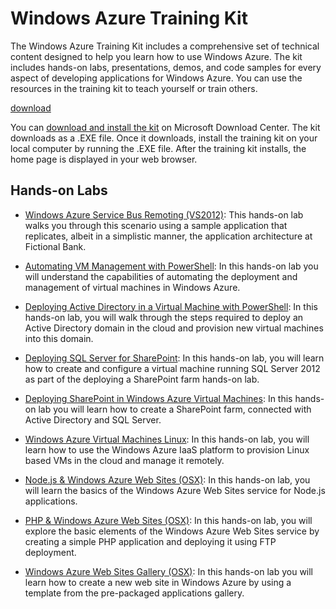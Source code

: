# Windows Azure Training Kit

The Windows Azure Training Kit includes a comprehensive set of technical
content designed to help you learn how to use Windows Azure. The kit
includes hands-on labs, presentations, demos, and code samples for every
aspect of developing applications for Windows Azure. You can use the
resources in the training kit to teach yourself or train others.

<p><a href="http://www.microsoft.com/en-us/download/details.aspx?id=8396" class="site-arrowboxcta download-cta">download</a></p>

You can [download and install the kit][] on Microsoft Download Center.
The kit downloads as a .EXE file. Once it downloads, install the
training kit on your local computer by running the .EXE file. After the
training kit installs, the home page is displayed in your web browser.

## Hands-on Labs

- [Windows Azure Service Bus Remoting (VS2012)](/en-us/develop/training-kit/hol-servicebusserviceremoting/): This hands-on lab walks you through this scenario using a sample application that replicates, albeit in a simplistic manner, the application architecture at Fictional Bank.

- [Automating VM Management with PowerShell](/en-us/develop/training-kit/hol-automatingvmmanagementps/): In this hands-on lab you will understand the capabilities of automating the deployment and management of virtual machines in Windows Azure.

- [Deploying Active Directory in a Virtual Machine with PowerShell](/en-us/develop/training-kit/hol-deployingactivedirectoryps/): In this hands-on lab, you will walk through the steps required to deploy an Active Directory domain in the cloud and provision new virtual machines into this domain.

- [Deploying SQL Server for SharePoint](/en-us/develop/training-kit/hol-deployingsqlserverforsharepoint/): In this hands-on lab, you will learn how to create and configure a virtual machine running SQL Server 2012 as part of the deploying a SharePoint farm hands-on lab.

- [Deploying SharePoint in Windows Azure Virtual Machines](/en-us/develop/training-kit/hol-deploysharepointvms/): In this hands-on lab you will learn how to create a SharePoint farm, connected with Active Directory and SQL Server.

- [Windows Azure Virtual Machines Linux](/en-us/develop/training-kit/hol-introtowindowsazurevirtualmachineslinux/): In this hands-on lab, you will learn how to use the Windows Azure IaaS platform to provision Linux based VMs in the cloud and manage it remotely.

- [Node.js & Windows Azure Web Sites (OSX)](/en-us/develop/training-kit/hol-nodejsazurewebsites-osx/): In this hands-on lab, you will learn the basics of the Windows Azure Web Sites service for Node.js applications.

- [PHP & Windows Azure Web Sites (OSX)](/en-us/develop/training-kit/hol-phpappsazurewebsites-osx/): In this hands-on lab, you will explore the basic elements of the Windows Azure Web Sites service by creating a simple PHP application and deploying it using FTP deployment.

- [Windows Azure Web Sites Gallery (OSX)](/en-us/develop/training-kit/hol-webappgalleryazurewebsites-osx/): In this hands-on lab you will learn how to create a new web site in Windows Azure by using a template from the pre-packaged applications gallery.

  [0]: ../../../DevCenter/dotNet/Media/trainingkit-1.png
  [download and install the kit]: http://www.microsoft.com/en-us/download/details.aspx?id=8396
  [Windows Azure Training Courses]: http://go.microsoft.com/fwlink/?LinkID=207018
  [1]: ../../../DevCenter/dotNet/Media/trainingkit-2.png
